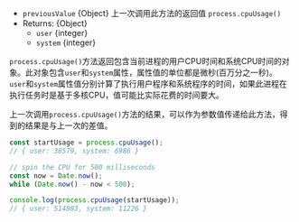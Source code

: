 <!-- YAML
added: v6.1.0
-->

* `previousValue` {Object} 上一次调用此方法的返回值
  `process.cpuUsage()`
* Returns: {Object}
    * `user` {integer}
    * `system` {integer}

`process.cpuUsage()`方法返回包含当前进程的用户CPU时间和系统CPU时间的对象。此对象包含`user`和`system`属性，属性值的单位都是微秒(百万分之一秒)。
`user`和`system`属性值分别计算了执行用户程序和系统程序的时间，如果此进程在执行任务时是基于多核CPU，值可能比实际花费的时间要大。

上一次调用`process.cpuUsage()`方法的结果，可以作为参数值传递给此方法，得到的结果是与上一次的差值。

```js
const startUsage = process.cpuUsage();
// { user: 38579, system: 6986 }

// spin the CPU for 500 milliseconds
const now = Date.now();
while (Date.now() - now < 500);

console.log(process.cpuUsage(startUsage));
// { user: 514883, system: 11226 }
```

